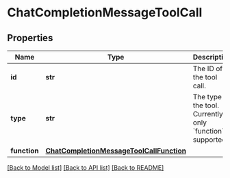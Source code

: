 # ChatCompletionMessageToolCall

## Properties
Name | Type | Description | Notes
------------ | ------------- | ------------- | -------------
**id** | **str** | The ID of the tool call. | 
**type** | **str** | The type of the tool. Currently, only &#x60;function&#x60; is supported. | 
**function** | [**ChatCompletionMessageToolCallFunction**](ChatCompletionMessageToolCallFunction.md) |  | 

[[Back to Model list]](../README.md#documentation-for-models) [[Back to API list]](../README.md#documentation-for-api-endpoints) [[Back to README]](../README.md)

